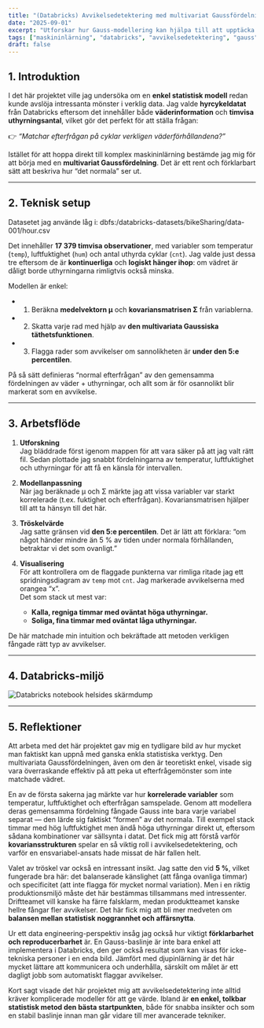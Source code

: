 ```yaml
---
title: "(Databricks) Avvikelsedetektering med multivariat Gaussfördelning: En fallstudie om efterfrågan på hyrcyklar"
date: "2025-09-01"
excerpt: "Utforskar hur Gauss-modellering kan hjälpa till att upptäcka ovanliga mönster i efterfrågan på hyrcyklar."
tags: ["maskininlärning", "databricks", "avvikelsedetektering", "gauss"]
draft: false
---
```


## 1. Introduktion

I det här projektet ville jag undersöka om en **enkel statistisk modell** redan kunde avslöja intressanta mönster i verklig data. Jag valde **hyrcykeldatat** från Databricks eftersom det innehåller både **väderinformation** och **timvisa uthyrningsantal**, vilket gör det perfekt för att ställa frågan:

👉 *“Matchar efterfrågan på cyklar verkligen väderförhållandena?”*  

Istället för att hoppa direkt till komplex maskininlärning bestämde jag mig för att börja med en **multivariat Gaussfördelning**. Det är ett rent och förklarbart sätt att beskriva hur “det normala” ser ut.

---

## 2. Teknisk setup

Datasetet jag använde låg i: dbfs:/databricks-datasets/bikeSharing/data-001/hour.csv  

Det innehåller **17 379 timvisa observationer**, med variabler som temperatur (`temp`), luftfuktighet (`hum`) och antal uthyrda cyklar (`cnt`). Jag valde just dessa tre eftersom de är **kontinuerliga** och **logiskt hänger ihop**: om vädret är dåligt borde uthyrningarna rimligtvis också minska.  

Modellen är enkel:
- 1. Beräkna **medelvektorn μ** och **kovariansmatrisen Σ** från variablerna.  
- 2. Skatta varje rad med hjälp av **den multivariata Gaussiska täthetsfunktionen**.  
- 3. Flagga rader som avvikelser om sannolikheten är **under den 5:e percentilen**.  

På så sätt definieras “normal efterfrågan” av den gemensamma fördelningen av väder + uthyrningar, och allt som är för osannolikt blir markerat som en avvikelse.

---

## 3. Arbetsflöde

1. **Utforskning**  
   Jag bläddrade först igenom mappen för att vara säker på att jag valt rätt fil. Sedan plottade jag snabbt fördelningarna av temperatur, luftfuktighet och uthyrningar för att få en känsla för intervallen.  

2. **Modellanpassning**  
   När jag beräknade μ och Σ märkte jag att vissa variabler var starkt korrelerade (t.ex. fuktighet och efterfrågan). Kovariansmatrisen hjälper till att ta hänsyn till det här.  

3. **Tröskelvärde**  
   Jag satte gränsen vid **den 5:e percentilen**. Det är lätt att förklara: “om något händer mindre än 5 % av tiden under normala förhållanden, betraktar vi det som ovanligt.”  

4. **Visualisering**  
   För att kontrollera om de flaggade punkterna var rimliga ritade jag ett spridningsdiagram av `temp` mot `cnt`. Jag markerade avvikelserna med orangea “x”.  
   Det som stack ut mest var:  
   - **Kalla, regniga timmar med oväntat höga uthyrningar.**  
   - **Soliga, fina timmar med oväntat låga uthyrningar.**  

De här matchade min intuition och bekräftade att metoden verkligen fångade rätt typ av avvikelser.

---

## 4. Databricks-miljö

<div class="screenshot-large">
  <img src="/images/projects/project2/1.png" alt="Databricks notebook helsides skärmdump">
</div>

---

## 5. Reflektioner

Att arbeta med det här projektet gav mig en tydligare bild av hur mycket man faktiskt kan uppnå med ganska enkla statistiska verktyg. Den multivariata Gaussfördelningen, även om den är teoretiskt enkel, visade sig vara överraskande effektiv på att peka ut efterfrågemönster som inte matchade vädret.  

En av de första sakerna jag märkte var hur **korrelerade variabler** som temperatur, luftfuktighet och efterfrågan samspelade. Genom att modellera deras gemensamma fördelning fångade Gauss inte bara varje variabel separat — den lärde sig faktiskt “formen” av det normala. Till exempel stack timmar med hög luftfuktighet men ändå höga uthyrningar direkt ut, eftersom sådana kombinationer var sällsynta i datat. Det fick mig att förstå varför **kovariansstrukturen** spelar en så viktig roll i avvikelsedetektering, och varför en ensvariabel-ansats hade missat de här fallen helt.  

Valet av tröskel var också en intressant insikt. Jag satte den vid **5 %**, vilket fungerade bra här: det balanserade känslighet (att fånga ovanliga timmar) och specificitet (att inte flagga för mycket normal variation). Men i en riktig produktionsmiljö måste det här bestämmas tillsammans med intressenter. Driftteamet vill kanske ha färre falsklarm, medan produktteamet kanske hellre fångar fler avvikelser. Det här fick mig att bli mer medveten om **balansen mellan statistisk noggrannhet och affärsnytta**.  

Ur ett data engineering-perspektiv insåg jag också hur viktigt **förklarbarhet och reproducerbarhet** är. En Gauss-baslinje är inte bara enkel att implementera i Databricks, den ger också resultat som kan visas för icke-tekniska personer i en enda bild. Jämfört med djupinlärning är det här mycket lättare att kommunicera och underhålla, särskilt om målet är ett dagligt jobb som automatiskt flaggar avvikelser.  

Kort sagt visade det här projektet mig att avvikelsedetektering inte alltid kräver komplicerade modeller för att ge värde. Ibland är **en enkel, tolkbar statistisk metod den bästa startpunkten**, både för snabba insikter och som en stabil baslinje innan man går vidare till mer avancerade tekniker.
